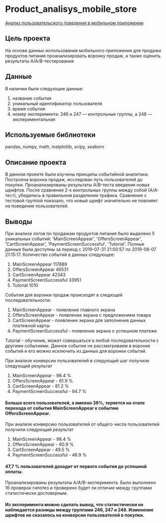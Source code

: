 # Product_analisys_mobile_store
[Анализ пользовательского поведения в мобильном приложении](https://github.com/kirillnovoselov/Product_analisys_mobile_store/blob/main/Product_analisys_mobile_store.ipynb)

## Цель проекта
На основе данных использования мобильного приложения для продажи продуктов питания проанализировать воронку продаж, а также оценить результаты A/A/B-тестирования 

## Данные
В наличии были следующие данные:

1. название события
1. уникальный идентификатор пользователя
1. время события
1. номер эксперимента: 246 и 247 — контрольные группы, а 248 — экспериментальная

## Используемые библиотеки

pandas, numpy, math, matplotlib, scipy, seaborn


## Описание проекта

В данном проекте были изучены принципы событийной аналитики. Построена воронка продаж, исследован путь пользователей до покупки. Проанализированы результаты A/B-теста введения новых шрифтов. После сравнения 2-х контрольных группы между собой (А/А-тест), убедились в правильном разделении трафика. Сравнение с тестовой группой показало, что новый шрифт значительно не повлияет на поведение пользователей.

## Выводы
При анализе логов по продажам продуктов питания было выделено 5 уникальных событий: 'MainScreenAppear', 'OffersScreenAppear', 'CartScreenAppear', 'PaymentScreenSuccessful', 'Tutorial'. Полные данные были доступны за период с 2019-07-31 21:00:57 по 2019-08-07 21:15:17. Количество событий в данных следующее:
1. MainScreenAppear	117889
1. OffersScreenAppear	46531
1. CartScreenAppear	42343
1. PaymentScreenSuccessful	33951
1. Tutorial	 1010

События для воронки продаж происходят в следющей последовательности:
1. MainScreenAppear - появление главного экрана
1. OffersScreenAppear - появление экрана с предложением товара
1. CartScreenAppear - появление экрана для заполнения данных платежной карты
1. PaymentScreenSuccessful - появление экрана о успешном платеже

Tutorial - обучение, может совершаться в любой последовательности с другими событиями. Данное событие не рассматриваем в воронке событий и его можно исключить из данных для воронки событий.

При анализе конверсии пользователей в следующий шаг получили следующий результат

1. MainScreenAppear	 - 98.4 %
1. OffersScreenAppear - 61.9 %
1. CartScreenAppear - 81.2 %
1. PaymentScreenSuccessful - 94.7 %

#### Больше всего пользователей, а имеено 38%, теряется на этапе перехода от события MainScreenAppear к событию OffersScreenAppear.

При анализе конверсию пользователей от общего числа пользователей получили следующий результат

1. MainScreenAppear	 - 98.4 %
1. OffersScreenAppear - 60.9 %
1. CartScreenAppear - 49.5 %
1. PaymentScreenSuccessful - 46.9 %

#### 47,7 % пользователей доходит от первого события до успешной оплаты.

Проанализированы результаты A/A/B-эксперимента. Было выполнено 16 проверок гипотез и проверено будет ли отличие между группами статистически достоверным.  
#### Из эксперимента можно сделать вывод, что статистически не наблюдается разницы между группами 246, 247 и 248. Изменение шрифтов не сказалось на конверсии пользователей в покупки.
